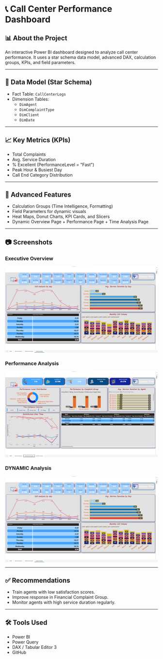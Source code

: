 # 📞 Call Center Performance Dashboard

## 📊 About the Project
An interactive Power BI dashboard designed to analyze call center performance. It uses a star schema data model, advanced DAX, calculation groups, KPIs, and field parameters.

---

## 🧱 Data Model (Star Schema)
- Fact Table: `CallCenterLogs`
- Dimension Tables:
  - `DimAgent`
  - `DimComplaintType`
  - `DimClient`
  - `DimDate`

---

## 📈 Key Metrics (KPIs)
- Total Complaints
- Avg. Service Duration
- % Excellent (PerformanceLevel = "Fast")
- Peak Hour & Busiest Day
- Call End Category Distribution

---

## 🧠 Advanced Features
- Calculation Groups (Time Intelligence, Formatting)
- Field Parameters for dynamic visuals
- Heat Maps, Donut Charts, KPI Cards, and Slicers
- Dynamic Overview Page + Performance Page + Time Analysis Page

---

## 📷 Screenshots
### Executive Overview  
![overview](https://github.com/mohamed-masoud969/Call-Center-Performance-Dashboard/blob/main/Screenshot%202025-07-14%20194926.jpg)

### Performance Analysis  
![Performance Analysis](https://github.com/mohamed-masoud969/Call-Center-Performance-Dashboard/blob/main/Screenshot%202025-07-14%20195841.jpg)

### DYNAMIC Analysis  
![DYNAMIC Analysis](https://github.com/mohamed-masoud969/Call-Center-Performance-Dashboard/blob/main/Screenshot%202025-07-14%20194926.jpg)

---

## ✅ Recommendations
- Train agents with low satisfaction scores.
- Improve response in Financial Complaint Group.
- Monitor agents with high service duration regularly.

---

## 🛠️ Tools Used
- Power BI
- Power Query
- DAX / Tabular Editor 3
- GitHub
